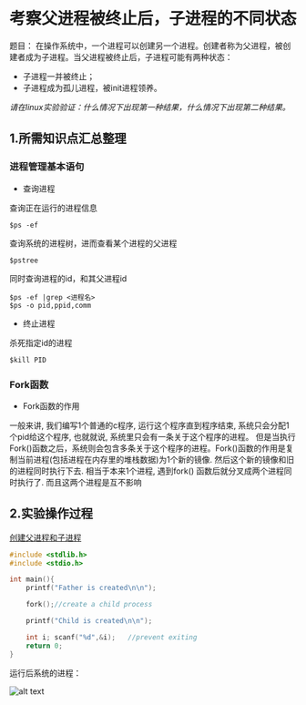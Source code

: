 # 考察父进程被终止后，子进程的不同状态
题目：
在操作系统中，一个进程可以创建另一个进程。创建者称为父进程，被创建者成为子进程。当父进程被终止后，子进程可能有两种状态：

* 子进程一并被终止；
* 子进程成为孤儿进程，被init进程领养。

*请在linux实验验证：什么情况下出现第一种结果，什么情况下出现第二种结果。*

## 1.所需知识点汇总整理

### 进程管理基本语句

* 查询进程

查询正在运行的进程信息

```
$ps -ef
```

查询系统的进程树，进而查看某个进程的父进程

```
$pstree
```

同时查询进程的id，和其父进程id

```
$ps -ef |grep <进程名>
$ps -o pid,ppid,comm
```

* 终止进程

杀死指定id的进程

```
$kill PID
```

### Fork函数

* Fork函数的作用

一般来讲, 我们编写1个普通的c程序, 运行这个程序直到程序结束, 系统只会分配1个pid给这个程序, 也就就说, 系统里只会有一条关于这个程序的进程。 但是当执行Fork()函数之后，系统则会包含多条关于这个程序的进程。Fork()函数的作用是复制当前进程(包括进程在内存里的堆栈数据)为1个新的镜像. 然后这个新的镜像和旧的进程同时执行下去. 相当于本来1个进程, 遇到fork() 函数后就分叉成两个进程同时执行了. 而且这两个进程是互不影响

## 2.实验操作过程

[创建父进程和子进程](https://github.com/lisaljy/UESTC-S17/blob/master/OS/lab1/src/CreateChildExe.c)

```c
#include <stdlib.h>
#include <stdio.h>

int main(){
    printf("Father is created\n\n");

    fork();//create a child process

    printf("Child is created\n\n");

    int i; scanf("%d",&i);   //prevent exiting
    return 0;
}
```

运行后系统的进程：

![alt text]()
